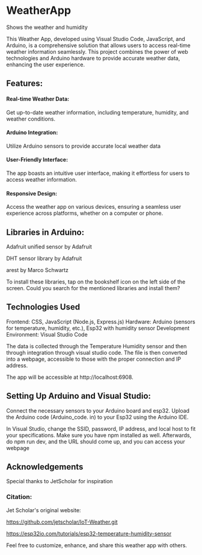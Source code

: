 # WeatherApp

Shows the weather and humidity

This Weather App, developed using Visual Studio Code, JavaScript, and Arduino, is a comprehensive solution that allows users to access real-time weather information seamlessly. This project combines the power of web technologies and Arduino hardware to provide accurate weather data, enhancing the user experience.

## Features:

#### Real-time Weather Data: 

Get up-to-date weather information, including temperature, humidity, and weather conditions.

#### Arduino Integration: 

Utilize Arduino sensors to provide accurate local weather data


#### User-Friendly Interface: 

The app boasts an intuitive user interface, making it effortless for users to access weather information.

#### Responsive Design: 

Access the weather app on various devices, ensuring a seamless user experience across platforms, whether on a computer or phone. 




## Libraries in Arduino:

Adafruit unified sensor by Adafruit

DHT sensor library by Adafruit

arest by Marco Schwartz

To install these libraries, tap on the bookshelf icon on the left side of the screen. Could you search for the mentioned libraries and install them?

## Technologies Used
Frontend: CSS, JavaScript (Node.js, Express.js)
Hardware: Arduino (sensors for temperature, humidity, etc.), Esp32 with humidity sensor
Development Environment: Visual Studio Code

The data is collected through the Temperature Humidity sensor and then through integration through visual studio code. The file is then converted into a webpage, accessible to those with the proper connection and IP address. 

The app will be accessible at http://localhost:6908.

## Setting Up Arduino and Visual Studio:

Connect the necessary sensors to your Arduino board and esp32. 
Upload the Arduino code (Arduino_code. in) to your Esp32 using the Arduino IDE.

In Visual Studio, change the SSID, password, IP address, and local host to fit your specifications. Make sure you have npm installed as well. Afterwards, do npm run dev, and the URL should come up, and you can access your webpage

## Acknowledgements
Special thanks to JetScholar for inspiration

### Citation:

Jet Scholar's original website:

https://github.com/jetscholar/IoT-Weather.git 

https://esp32io.com/tutorials/esp32-temperature-humidity-sensor





Feel free to customize, enhance, and share this weather app with others.
